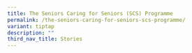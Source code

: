 ```yaml
---
title: The Seniors Caring for Seniors (SCS) Programme
permalink: /the-seniors-caring-for-seniors-scs-programme/
variant: tiptap
description: ""
third_nav_title: Stories
---
```

